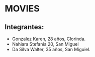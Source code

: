 # MOVIES
## Integrantes:
 - Gonzalez Karen, 28 años, Clorinda.
 - Nahiara Stefania 20, San Miguel
 - Da Silva Walter, 35 años, San Miguiel.
